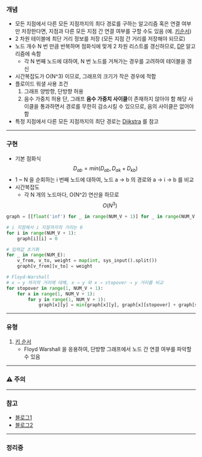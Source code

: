 ### 개념

* 모든 지점에서 다른 모든 지점까지의 최다 경로를 구하는 알고리즘
  혹은 연결 여부만 저장한다면, 지점과 다른 모든 지점 간 연결 여부를 구할 수도 있음 (예. [키순서](https://www.acmicpc.net/problem/2458))
* 2 차원 테이블에 최단 거리 정보를 저장 (모든 지점 간 거리를 저장해야 되므로)
* 노드 개수 N 번 만큼 반복하며 점화식에 맞게 2 차원 리스트를 갱신하므로, [DP](DP.md) 알고리즘에 속함
	* 각 N 번째 노드에 대하여, N 번 노드를 거쳐가는 경우를 고려하여 테이블을 갱신
* 시간복잡도가 O(N^3) 이므로, 그래프의 크기가 작은 경우에 적합
* 플로이드 워셜 사용 조건
	1. 그래프 양방향, 단방향 허용
	2. 음수 가중치 허용
	   단, 그래프 **음수 가중치 사이클**이 존재하지 않아야 함
	   해당 사이클을 통과하면서 경로를 무한히 감소시킬 수 있으므로, 음의 사이클은 없어야 함
* 특정 지점에서 다른 모든 지점까지의 최단 경로는 [Dijkstra](Dijkstra.md) 를 참고


---
### 구현

* 기본 점화식 $$D_{ab} = min(D_{ab} ,  D_{ak} + D_{kb})$$
* 1 ~ N 을 순회하는 i 번째 노드에 대하여, 노드 a → b 의 경로와 a → i → b 를 비교
* 시간복잡도
	* 각 N 개의 노드마다, O(N^2) 연산을 하므로
		$$O(N^3)$$
```Python
graph = [[float('inf') for _ in range(NUM_V + 1)] for _ in range(NUM_V + 1)]

# i 지점에서 i 지점까지의 거리는 0 
for i in range(NUM_V + 1):
	graph[i][i] = 0

# 입력값 초기화
for _ in range(NUM_E):
	v_from, v_to, weight = map(int, sys_input().split())
	graph[v_from][v_to] = weight

# Floyd-Warshall
# x → y 까지의 거리에 대해, x → y 와 x → stopover → y 거리를 비교
for stopover in range(1, NUM_V + 1):
	for x in range(1, NUM_V + 1):
		for y in range(1, NUM_V + 1):
			graph[x][y] = min(graph[x][y], graph[x][stopover] + graph[stopover][y])
```


---
### 유형

1. [키 순서](https://www.acmicpc.net/problem/2458)
	* Floyd Warshall 을 응용하여, 단방향 그래프에서 노드 간 연결 여부를 파악할 수 있음


---
### ⚠️ 주의


---
### 참고

* [블로그1](https://blog.naver.com/ndb796/221234427842)
* [블로그2](https://velog.io/@kimdukbae/%ED%94%8C%EB%A1%9C%EC%9D%B4%EB%93%9C-%EC%9B%8C%EC%85%9C-%EC%95%8C%EA%B3%A0%EB%A6%AC%EC%A6%98-Floyd-Warshall-Algorithm)


---
### 정리중
